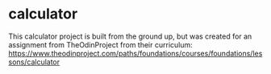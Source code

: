 # calculator
This calculator project is built from the ground up, but was created for an assignment from TheOdinProject from their curriculum: https://www.theodinproject.com/paths/foundations/courses/foundations/lessons/calculator
